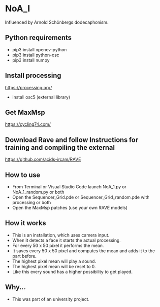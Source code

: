 # NoA_I
Influenced by Arnold Schönbergs dodecaphonism.
 ## Python requirements 
 - pip3 install opencv-python
 - pip3 install python-osc
 - pip3 install numpy
 ## Install processing
 https://processing.org/
 - install osc5 (external library)
 ## Get MaxMsp
 https://cycling74.com/
 ## Download Rave and follow Instructions for training and compiling the external
 https://github.com/acids-ircam/RAVE
 ## How to use
 - From Terminal or Visual Studio Code launch NoA_1.py or NoA_1_random.py or both
 - Open the Sequencer_Grid.pde or Sequencer_Grid_random.pde with processing or both
 - Open the MaxMsp patches (use your own RAVE models) 
 ## How it works
 - This is an installation, which uses camera input. 
 - When it detects a face it starts the actual processing.
 - For every 50 x 50 pixel it performs the mean.
 - It saves every 50 x 50 pixel and computes the mean and adds it to the part before.
 - The highest pixel mean will play a sound.
 - The highest pixel mean will be reset to 0.
 - Like this every sound has a higher possibility to get played.
 ## Why...
 - This was part of an university project.
 

